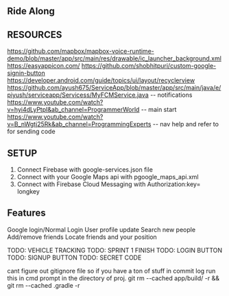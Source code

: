 ## Ride Along

## RESOURCES
https://github.com/mapbox/mapbox-voice-runtime-demo/blob/master/app/src/main/res/drawable/ic_launcher_background.xml
https://easyappicon.com/
https://github.com/shobhitpuri/custom-google-signin-button
https://developer.android.com/guide/topics/ui/layout/recyclerview
https://github.com/ayush675/ServiceApp/blob/master/app/src/main/java/e/piyush/serviceapp/Servicess/MyFCMService.java -- notifications
https://www.youtube.com/watch?v=hyi4dLyPtpI&ab_channel=ProgrammerWorld -- main start
https://www.youtube.com/watch?v=B_nWgtj25Rk&ab_channel=ProgrammingExperts -- nav help and refer to for sending code 

## SETUP
1. Connect Firebase with google-services.json file
2. Connect with your Google Maps api with pgoogle_maps_api.xml
3. Connect with Firebase Cloud Messaging with Authorization:key= longkey

## Features
Google login/Normal Login
User profile update
Search new people
Add/remove friends
Locate friends and your position

TODO: VEHICLE TRACKING
TODO: SPRINT 1 FINISH
TODO: LOGIN BUTTON
TODO: SIGNUP BUTTON
TODO: SECRET CODE

cant figure out gitignore file so if you have a ton of stuff in commit log run this in cmd prompt in the directory of proj.
git rm --cached app/build/ -r && git rm --cached .gradle -r